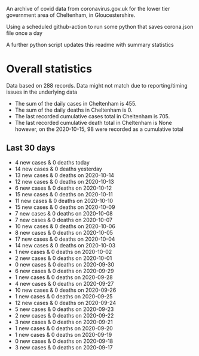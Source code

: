 An archive of covid data from coronavirus.gov.uk for the lower tier government area of Cheltenham, in Gloucestershire.

Using a scheduled github-action to run some python that saves corona.json file once a day

A further python script updates this readme with summary statistics

<!-- summary_marker starts -->
# Overall statistics

 Data based on 288 records. Data might not match due to reporting/timing issues in the underlying data

- The sum of the daily cases in Cheltenham is 455.
- The sum of the daily deaths in Cheltenham is 0.
- The last recorded cumulative cases total in Cheltenham is 705.
- The last recorded cumulative death total in Cheltenham is None however, on the 2020-10-15, 98 were recorded as a cumulative total

## Last 30 days

- 4 new cases & 0 deaths today
- 14 new cases & 0 deaths yesterday
- 13 new cases & 0 deaths on 2020-10-14
- 12 new cases & 0 deaths on 2020-10-13
- 6 new cases & 0 deaths on 2020-10-12
- 15 new cases & 0 deaths on 2020-10-11
- 11 new cases & 0 deaths on 2020-10-10
- 15 new cases & 0 deaths on 2020-10-09
- 7 new cases & 0 deaths on 2020-10-08
- 7 new cases & 0 deaths on 2020-10-07
- 10 new cases & 0 deaths on 2020-10-06
- 8 new cases & 0 deaths on 2020-10-05
- 17 new cases & 0 deaths on 2020-10-04
- 14 new cases & 0 deaths on 2020-10-03
- 1 new cases & 0 deaths on 2020-10-02
- 2 new cases & 0 deaths on 2020-10-01
- 0 new cases & 0 deaths on 2020-09-30
- 6 new cases & 0 deaths on 2020-09-29
- 1 new cases & 0 deaths on 2020-09-28
- 4 new cases & 0 deaths on 2020-09-27
- 10 new cases & 0 deaths on 2020-09-26
- 1 new cases & 0 deaths on 2020-09-25
- 12 new cases & 0 deaths on 2020-09-24
- 5 new cases & 0 deaths on 2020-09-23
- 2 new cases & 0 deaths on 2020-09-22
- 3 new cases & 0 deaths on 2020-09-21
- 1 new cases & 0 deaths on 2020-09-20
- 1 new cases & 0 deaths on 2020-09-19
- 0 new cases & 0 deaths on 2020-09-18
- 3 new cases & 0 deaths on 2020-09-17

<!-- summary_marker ends -->
